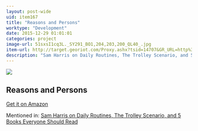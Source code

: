 ```yaml
---
layout: post-wide
uid: item167
title: "Reasons and Persons"
worktype: "Development"
date: 2015-12-29 01:01:01
categories: project
image-url: 51sxsI1cq3L._SY291_BO1,204,203,200_QL40_.jpg
item-url: http://target.georiot.com/Proxy.ashx?tsid=14707&GR_URL=http%3A%2F%2Fwww.amazon.com%2FReasons-Persons-Derek-Parfit%2Fdp%2F019824908X%2F
description: "Sam Harris on Daily Routines, The Trolley Scenario, and 5 Books Everyone Should Read"
---
```

<a href="http://target.georiot.com/Proxy.ashx?tsid=14707&GR_URL=http%3A%2F%2Fwww.amazon.com%2FReasons-Persons-Derek-Parfit%2Fdp%2F019824908X%2F" target="blank"><img src="../../../../img/thumbs/51sxsI1cq3L._SY291_BO1,204,203,200_QL40_.jpg" class="prod-img"></a>
<h2>Reasons and Persons</h2>
<p><a href="http://target.georiot.com/Proxy.ashx?tsid=14707&GR_URL=http%3A%2F%2Fwww.amazon.com%2FReasons-Persons-Derek-Parfit%2Fdp%2F019824908X%2F" target="blank">Get it on Amazon</a><p>
<p>Mentioned in: <a href="http://fourhourworkweek.com/2015/07/08/sam-harris-on-daily-routines-the-trolley-scenario-and-5-books-everyone-should-read/" target="blank">Sam Harris on Daily Routines, The Trolley Scenario, and 5 Books Everyone Should Read</a></p>
